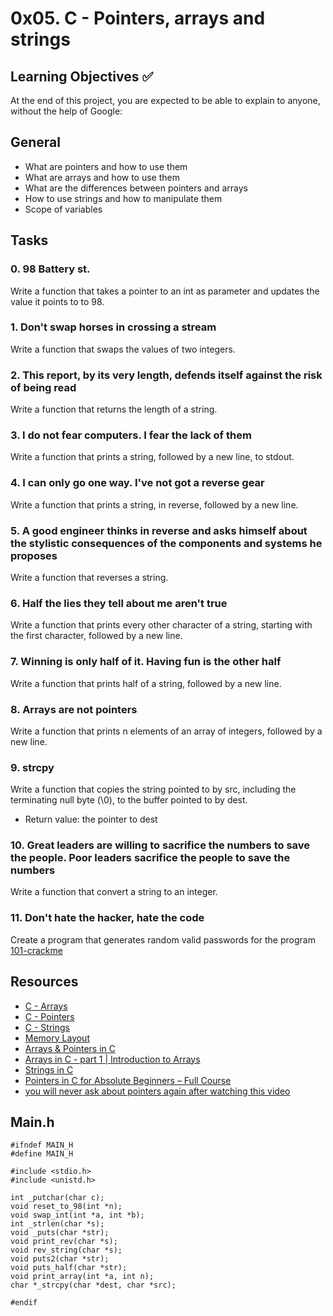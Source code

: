 # 0x05. C - Pointers, arrays and strings

## Learning Objectives :white_check_mark:

At the end of this project, you are expected to be able to explain to anyone, without the help of Google:

## General
* What are pointers and how to use them
* What are arrays and how to use them
* What are the differences between pointers and arrays
* How to use strings and how to manipulate them
* Scope of variables

## Tasks 

### 0. 98 Battery st.

Write a function that takes a pointer to an int as parameter and updates the value it points to to 98.

### 1. Don't swap horses in crossing a stream

Write a function that swaps the values of two integers.

### 2. This report, by its very length, defends itself against the risk of being read

Write a function that returns the length of a string.

### 3. I do not fear computers. I fear the lack of them

Write a function that prints a string, followed by a new line, to stdout.

### 4. I can only go one way. I've not got a reverse gear

Write a function that prints a string, in reverse, followed by a new line.

### 5. A good engineer thinks in reverse and asks himself about the stylistic consequences of the components and systems he proposes

Write a function that reverses a string.

### 6. Half the lies they tell about me aren't true

Write a function that prints every other character of a string, starting with the first character, followed by a new line.

### 7. Winning is only half of it. Having fun is the other half

Write a function that prints half of a string, followed by a new line.

### 8. Arrays are not pointers

Write a function that prints n elements of an array of integers, followed by a new line.

### 9. strcpy

Write a function that copies the string pointed to by src, including the terminating null byte (\0), to the buffer pointed to by dest.

* Return value: the pointer to dest

### 10. Great leaders are willing to sacrifice the numbers to save the people. Poor leaders sacrifice the people to save the numbers

Write a function that convert a string to an integer.

### 11. Don't hate the hacker, hate the code

Create a program that generates random valid passwords for the program [101-crackme](https://github.com/alx-tools/0x04.c)

## Resources

* [C - Arrays](https://www.tutorialspoint.com/cprogramming/c_arrays.htm)
* [C - Pointers](https://www.tutorialspoint.com/cprogramming/c_pointers.htm)
* [C - Strings](https://www.tutorialspoint.com/cprogramming/c_strings.htm)
* [Memory Layout](https://aticleworld.com/memory-layout-of-c-program/)
* [Arrays & Pointers in C](https://www.youtube.com/playlist?list=PLBlnK6fEyqRjoG6aJ4FvFU1tlXbjLBiOP)
* [Arrays in C - part 1 | Introduction to Arrays](https://www.youtube.com/watch?v=08LWytp6PNI)
* [Strings in C](https://www.youtube.com/playlist?list=PLBlnK6fEyqRhwQbYrTDZYJaB4z1YgsAPW)
* [Pointers in C for Absolute Beginners – Full Course](https://www.youtube.com/watch?v=MIL2BK02X8A)
* [you will never ask about pointers again after watching this video](https://www.youtube.com/watch?v=2ybLD6_2gKM)

## Main.h

```
#ifndef MAIN_H
#define MAIN_H

#include <stdio.h>
#include <unistd.h>

int _putchar(char c);
void reset_to_98(int *n);
void swap_int(int *a, int *b);
int _strlen(char *s);
void _puts(char *str);
void print_rev(char *s);
void rev_string(char *s);
void puts2(char *str);
void puts_half(char *str);
void print_array(int *a, int n);
char *_strcpy(char *dest, char *src);

#endif

```   
